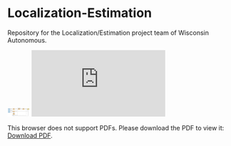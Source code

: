 # Localization-Estimation
Repository for the Localization/Estimation project team of Wisconsin Autonomous. 

<img src="https://github.com/apletta/Localization-Estimation/blob/master/System-Design/current.pdf" alt="Current system design" width="10%">

<object data="https://github.com/apletta/Localization-Estimation/blob/master/System-Design/current.pdf" type="application/pdf" width="700px" height="700px">
    <embed src="https://github.com/apletta/Localization-Estimation/blob/master/System-Design/current.pdf">
        <p>This browser does not support PDFs. Please download the PDF to view it: <a href="https://github.com/apletta/Localization-Estimation/blob/master/System-Design/current.pdf">Download PDF</a>.</p>
    </embed>
</object>
